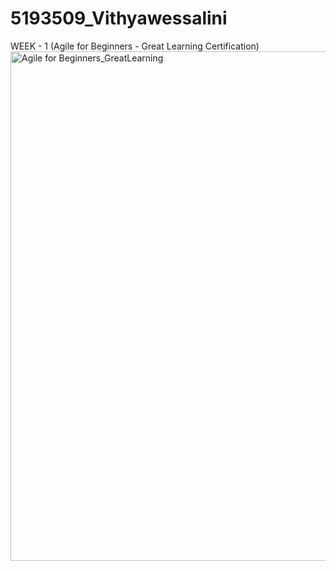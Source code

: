 # 5193509_Vithyawessalini
WEEK - 1 (Agile for Beginners - Great Learning Certification)
<img width="1903" height="815" alt="Agile for Beginners_GreatLearning" src="https://github.com/user-attachments/assets/6c41a878-1add-4e13-99a6-bb261d2d8850" />
